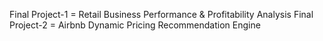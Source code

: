 Final Project-1 = Retail Business Performance & Profitability Analysis
Final Project-2 = Airbnb Dynamic Pricing Recommendation Engine
